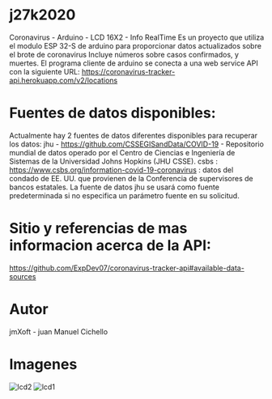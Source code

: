 # j27k2020
Coronavirus - Arduino - LCD 16X2 - Info RealTime
Es un proyecto que utiliza el modulo ESP 32-S de arduino para proporcionar 
datos actualizados sobre el brote de coronavirus
Incluye números sobre casos confirmados, y muertes.
El programa cliente de arduino se conecta a una web service API con la siguiente URL:
https://coronavirus-tracker-api.herokuapp.com/v2/locations
# Fuentes de datos disponibles:
Actualmente hay 2 fuentes de datos diferentes disponibles para recuperar los datos:
jhu - https://github.com/CSSEGISandData/COVID-19 - Repositorio mundial de datos operado por el Centro de Ciencias e Ingeniería de Sistemas de la Universidad Johns Hopkins (JHU CSSE).
csbs : https://www.csbs.org/information-covid-19-coronavirus : datos del condado de EE. UU. que provienen de la Conferencia de supervisores de bancos estatales.
La fuente de datos jhu se usará como fuente predeterminada si no especifica un parámetro fuente en su solicitud.
# Sitio y referencias de mas informacion acerca de la API:
https://github.com/ExpDev07/coronavirus-tracker-api#available-data-sources
# Autor
jmXoft - juan Manuel Cichello
# Imagenes
![lcd2](https://user-images.githubusercontent.com/16866881/77587963-af7d6780-6ec7-11ea-8f43-cbb25ca9df1c.jpeg)
![lcd1](https://user-images.githubusercontent.com/16866881/77588029-cc199f80-6ec7-11ea-9456-7ed8eeee7dd5.jpeg)
